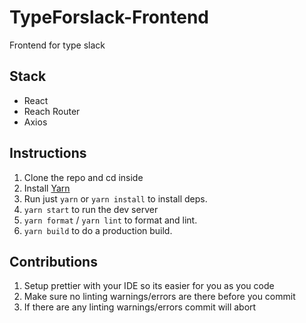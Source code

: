 # TypeForslack-Frontend

Frontend for type slack

## Stack

- React
- Reach Router
- Axios

## Instructions

1. Clone the repo and cd inside
2. Install [Yarn](https://classic.yarnpkg.com/en/docs/install/)
3. Run just `yarn` or `yarn install` to install deps.
4. `yarn start` to run the dev server
5. `yarn format` / `yarn lint` to format and lint.
6. `yarn build` to do a production build.

## Contributions

1. Setup prettier with your IDE so its easier for you as you code
2. Make sure no linting warnings/errors are there before you commit
3. If there are any linting warnings/errors commit will abort
